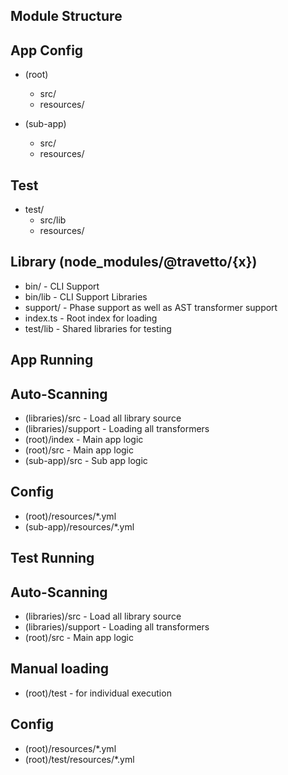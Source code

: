 Module Structure
-----------------
## App Config
* (root)
  * src/
  * resources/

* (sub-app)
  * src/  
  * resources/
  
## Test
* test/
  * src/lib
  * resources/

## Library (node_modules/@travetto/{x})
* bin/  - CLI Support
* bin/lib - CLI Support Libraries
* support/ - Phase support as well as AST transformer support
* index.ts - Root index for loading
* test/lib - Shared libraries for testing

App Running
-----------------------------
## Auto-Scanning
* (libraries)/src - Load all library source
* (libraries)/support - Loading all transformers
* (root)/index - Main app logic
* (root)/src - Main app logic
* (sub-app)/src - Sub app logic

## Config
* (root)/resources/*.yml
* (sub-app)/resources/*.yml

Test Running
-----------------------------
## Auto-Scanning
* (libraries)/src - Load all library source
* (libraries)/support - Loading all transformers
* (root)/src - Main app logic

## Manual loading
* (root)/test - for individual execution

## Config
* (root)/resources/*.yml
* (root)/test/resources/*.yml
